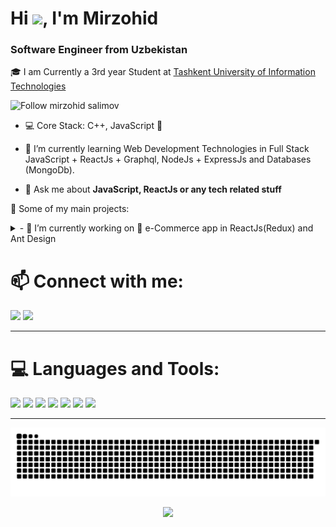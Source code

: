 <h1>Hi <img src="https://media.giphy.com/media/hvRJCLFzcasrR4ia7z/giphy.gif" width="25px">, I'm Mirzohid</h1>
<h3>Software Engineer from Uzbekistan</h3>
<p>🎓 I am Currently a 3rd year Student at <a href="https://tuit.uz/" target="_blank">Tashkent University of Information Technologies</a></p>
<p>
    <img alt="Follow mirzohid salimov" src="https://img.shields.io/static/v1?label=Follow&message=mirzohid-salimov&style=for-the-badge&color=4A90E2&labelColor=222222" />
</p>
  
- 💻 Core Stack: C++, JavaScript 🖤

- 🌱 I’m currently learning Web Development Technologies in Full Stack JavaScript + ReactJs + Graphql, NodeJs + ExpressJs and Databases (MongoDb).

- 💬 Ask me about **JavaScript, ReactJs or any tech related stuff**


🚀 Some of my main projects:

<details> 
 <summary> - 🔭 I’m currently working on 🛒 e-Commerce app  in ReactJs(Redux) and Ant Design </summary>
<br>

</details>
<h1> 📫 Connect with me: </h1>

<p>
<a href="https://t.me/smm2226contact" target="blank"><img src="https://img.icons8.com/doodle/48/000000/telegram-app.png"/></a>
<a href="mailto:smm2226fhp@gmail.com" target="blank"><img src="https://img.icons8.com/doodle/48/000000/gmail.png"/></a>
</p>
<hr>

<h1>💻 Languages and Tools:</h1>
<p>
  <img src="https://img.icons8.com/color/96/000000/html-5--v1.png"/>
  <img src="https://img.icons8.com/color/96/000000/css3.png"/>
  <img src="https://img.icons8.com/color/96/000000/javascript--v2.png"/>
	<img src="https://img.icons8.com/office/96/000000/react.png"/>
	<img src="https://img.icons8.com/color/96/000000/redux.png"/>
	<img src="https://img.icons8.com/color/96/000000/nodejs.png"/>
  <img src="https://img.icons8.com/color/96/000000/mongodb.png"/>
</p>
<hr>


![Snake animation](https://github.com/Mirzohid22/Mirzohid22/blob/output/github-contribution-grid-snake.svg)

<p align="center"><a align="center"><img src="https://hits.seeyoufarm.com/api/count/incr/badge.svg?url=https%3A%2F%2Fgithub.com%2FMirzohid22%2FMirzohid22&count_bg=%2379C83D&title_bg=%23555555&icon=&icon_color=%23E7E7E7&title=views&edge_flat=false"/></a></p>



